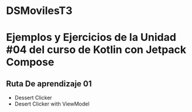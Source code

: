 # DSMovilesT3
# Ejemplos y Ejercicios de la Unidad #04 del curso de Kotlin con Jetpack Compose
## Ruta De aprendizaje 01
  - Dessert Clicker
  - Desert Clicker with ViewModel
